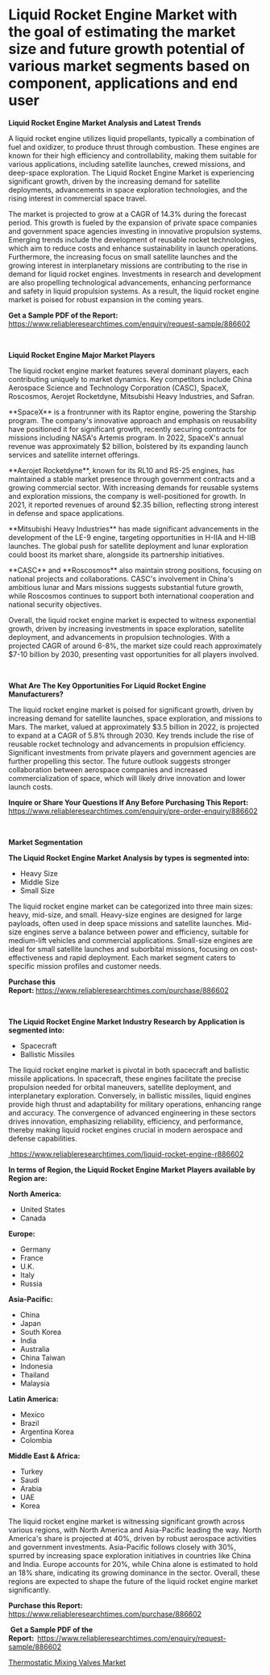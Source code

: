 <p><h1>Liquid Rocket Engine Market with the goal of estimating the market size and future growth potential of various market segments based on component, applications and end user</h1></p><p><strong>Liquid Rocket Engine Market Analysis and Latest Trends</strong></p>
<p><p>A liquid rocket engine utilizes liquid propellants, typically a combination of fuel and oxidizer, to produce thrust through combustion. These engines are known for their high efficiency and controllability, making them suitable for various applications, including satellite launches, crewed missions, and deep-space exploration. The Liquid Rocket Engine Market is experiencing significant growth, driven by the increasing demand for satellite deployments, advancements in space exploration technologies, and the rising interest in commercial space travel.</p><p>The market is projected to grow at a CAGR of 14.3% during the forecast period. This growth is fueled by the expansion of private space companies and government space agencies investing in innovative propulsion systems. Emerging trends include the development of reusable rocket technologies, which aim to reduce costs and enhance sustainability in launch operations. Furthermore, the increasing focus on small satellite launches and the growing interest in interplanetary missions are contributing to the rise in demand for liquid rocket engines. Investments in research and development are also propelling technological advancements, enhancing performance and safety in liquid propulsion systems. As a result, the liquid rocket engine market is poised for robust expansion in the coming years.</p></p>
<p><strong>Get a Sample PDF of the Report:&nbsp;</strong> <a href="https://www.reliableresearchtimes.com/enquiry/request-sample/886602?utm_campaign=2175&utm_medium=2&utm_source=Github&utm_content=ia&utm_term=17022025&utm_id=liquid-rocket-engine">https://www.reliableresearchtimes.com/enquiry/request-sample/886602</a></p>
<p>&nbsp;</p>
<p><strong>Liquid Rocket Engine Major Market Players</strong></p>
<p><p>The liquid rocket engine market features several dominant players, each contributing uniquely to market dynamics. Key competitors include China Aerospace Science and Technology Corporation (CASC), SpaceX, Roscosmos, Aerojet Rocketdyne, Mitsubishi Heavy Industries, and Safran.</p><p>**SpaceX** is a frontrunner with its Raptor engine, powering the Starship program. The company's innovative approach and emphasis on reusability have positioned it for significant growth, recently securing contracts for missions including NASA's Artemis program. In 2022, SpaceX's annual revenue was approximately $2 billion, bolstered by its expanding launch services and satellite internet offerings.</p><p>**Aerojet Rocketdyne**, known for its RL10 and RS-25 engines, has maintained a stable market presence through government contracts and a growing commercial sector. With increasing demands for reusable systems and exploration missions, the company is well-positioned for growth. In 2021, it reported revenues of around $2.35 billion, reflecting strong interest in defense and space applications.</p><p>**Mitsubishi Heavy Industries** has made significant advancements in the development of the LE-9 engine, targeting opportunities in H-IIA and H-IIB launches. The global push for satellite deployment and lunar exploration could boost its market share, alongside its partnership initiatives.</p><p>**CASC** and **Roscosmos** also maintain strong positions, focusing on national projects and collaborations. CASC's involvement in China's ambitious lunar and Mars missions suggests substantial future growth, while Roscosmos continues to support both international cooperation and national security objectives.</p><p>Overall, the liquid rocket engine market is expected to witness exponential growth, driven by increasing investments in space exploration, satellite deployment, and advancements in propulsion technologies. With a projected CAGR of around 6-8%, the market size could reach approximately $7-10 billion by 2030, presenting vast opportunities for all players involved.</p></p>
<p>&nbsp;</p>
<p><strong>What Are The Key Opportunities For Liquid Rocket Engine Manufacturers?</strong></p>
<p><p>The liquid rocket engine market is poised for significant growth, driven by increasing demand for satellite launches, space exploration, and missions to Mars. The market, valued at approximately $3.5 billion in 2022, is projected to expand at a CAGR of 5.8% through 2030. Key trends include the rise of reusable rocket technology and advancements in propulsion efficiency. Significant investments from private players and government agencies are further propelling this sector. The future outlook suggests stronger collaboration between aerospace companies and increased commercialization of space, which will likely drive innovation and lower launch costs.</p></p>
<p><strong>Inquire or Share Your Questions If Any Before Purchasing This Report:</strong> <a href="https://www.reliableresearchtimes.com/enquiry/pre-order-enquiry/886602?utm_campaign=2175&utm_medium=2&utm_source=Github&utm_content=ia&utm_term=17022025&utm_id=liquid-rocket-engine">https://www.reliableresearchtimes.com/enquiry/pre-order-enquiry/886602</a></p>
<p>&nbsp;</p>
<p><strong>Market Segmentation</strong></p>
<p><strong>The Liquid Rocket Engine Market Analysis by types is segmented into:</strong></p>
<p><ul><li>Heavy Size</li><li>Middle Size</li><li>Small Size</li></ul></p>
<p><p>The liquid rocket engine market can be categorized into three main sizes: heavy, mid-size, and small. Heavy-size engines are designed for large payloads, often used in deep space missions and satellite launches. Mid-size engines serve a balance between power and efficiency, suitable for medium-lift vehicles and commercial applications. Small-size engines are ideal for small satellite launches and suborbital missions, focusing on cost-effectiveness and rapid deployment. Each market segment caters to specific mission profiles and customer needs.</p></p>
<p><strong>Purchase this Report:&nbsp;</strong><a href="https://www.reliableresearchtimes.com/purchase/886602?utm_campaign=2175&utm_medium=2&utm_source=Github&utm_content=ia&utm_term=17022025&utm_id=liquid-rocket-engine">https://www.reliableresearchtimes.com/purchase/886602</a></p>
<p>&nbsp;</p>
<p><strong>The Liquid Rocket Engine Market Industry Research by Application is segmented into:</strong></p>
<p><ul><li>Spacecraft</li><li>Ballistic Missiles</li></ul></p>
<p><p>The liquid rocket engine market is pivotal in both spacecraft and ballistic missile applications. In spacecraft, these engines facilitate the precise propulsion needed for orbital maneuvers, satellite deployment, and interplanetary exploration. Conversely, in ballistic missiles, liquid engines provide high thrust and adaptability for military operations, enhancing range and accuracy. The convergence of advanced engineering in these sectors drives innovation, emphasizing reliability, efficiency, and performance, thereby making liquid rocket engines crucial in modern aerospace and defense capabilities.</p></p>
<p><a href="https://www.reliableresearchtimes.com/liquid-rocket-engine-r886602?utm_campaign=2175&utm_medium=2&utm_source=Github&utm_content=ia&utm_term=17022025&utm_id=liquid-rocket-engine">&nbsp;https://www.reliableresearchtimes.com/liquid-rocket-engine-r886602</a></p>
<p><strong>In terms of Region, the Liquid Rocket Engine Market Players available by Region are:</strong></p>
<p>
    <p> <strong> North America: </strong>
        <ul>
            <li>United States</li>
            <li>Canada</li>
        </ul>
        </p> 
    <p> <strong> Europe: </strong>
        <ul>
            <li>Germany</li>
            <li>France</li>
            <li>U.K.</li>
            <li>Italy</li>
            <li>Russia</li>
        </ul>
        </p> 
    <p> <strong> Asia-Pacific: </strong>
        <ul>
            <li>China</li>
            <li>Japan</li>
            <li>South Korea</li>
            <li>India</li>
            <li>Australia</li>
            <li>China Taiwan</li>
            <li>Indonesia</li>
            <li>Thailand</li>
            <li>Malaysia</li>
        </ul>
        </p> 
    <p> <strong> Latin America: </strong>
        <ul>
            <li>Mexico</li>
            <li>Brazil</li>
            <li>Argentina Korea</li>
            <li>Colombia</li>
        </ul>
        </p> 
    <p> <strong> Middle East & Africa: </strong>
        <ul>
            <li>Turkey</li>
            <li>Saudi</li>
            <li>Arabia</li>
            <li>UAE</li>
            <li>Korea</li>
        </ul>
    </p>
    </p>
<p><p>The liquid rocket engine market is witnessing significant growth across various regions, with North America and Asia-Pacific leading the way. North America's share is projected at 40%, driven by robust aerospace activities and government investments. Asia-Pacific follows closely with 30%, spurred by increasing space exploration initiatives in countries like China and India. Europe accounts for 20%, while China alone is estimated to hold an 18% share, indicating its growing dominance in the sector. Overall, these regions are expected to shape the future of the liquid rocket engine market significantly.</p></p>
<p><strong>Purchase this Report: </strong><a href="https://www.reliableresearchtimes.com/purchase/886602?utm_campaign=2175&utm_medium=2&utm_source=Github&utm_content=ia&utm_term=17022025&utm_id=liquid-rocket-engine">https://www.reliableresearchtimes.com/purchase/886602</a></p>
<p>&nbsp;<strong>Get a Sample PDF of the Report:&nbsp;&nbsp;</strong><a href="https://www.reliableresearchtimes.com/enquiry/request-sample/886602?utm_campaign=2175&utm_medium=2&utm_source=Github&utm_content=ia&utm_term=17022025&utm_id=liquid-rocket-engine">https://www.reliableresearchtimes.com/enquiry/request-sample/886602</a></p>
<p><strong></strong></p>
<p><p><a href="https://github.com/jerhoskinson197676/Market-Research-Report-List-1/blob/main/thermostatic-mixing-valves-market.md?utm_campaign=2175&utm_medium=2&utm_source=Github&utm_content=ia&utm_term=17022025&utm_id=liquid-rocket-engine">Thermostatic Mixing Valves Market</a></p></p>